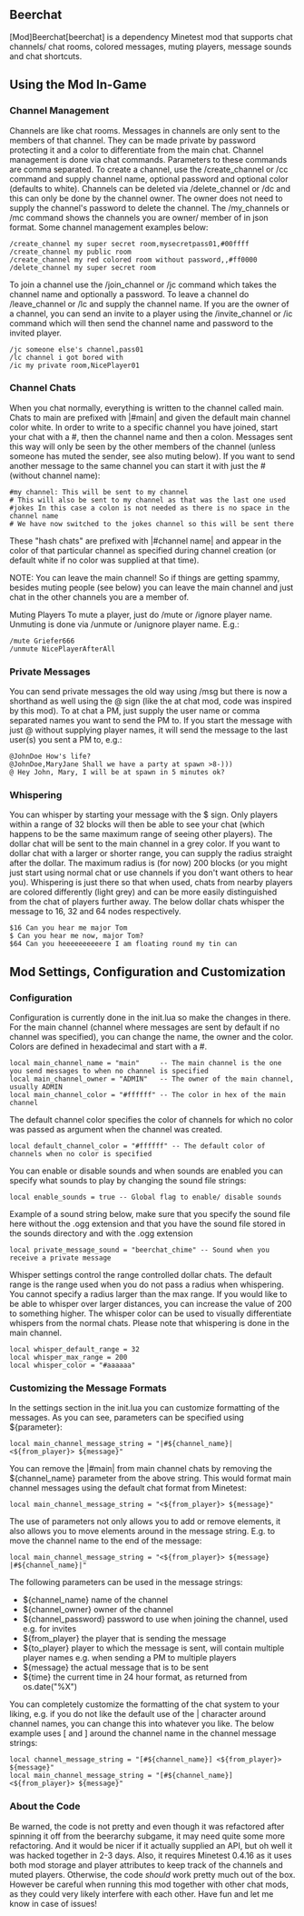 ## Beerchat
[Mod]Beerchat[beerchat] is a dependency Minetest mod that supports chat channels/ chat rooms, colored messages, muting players, message sounds and chat shortcuts.

## Using the Mod In-Game
### Channel Management
Channels are like chat rooms. Messages in channels are only sent to the members of that channel. They can be made private by password protecting it and a color to differentiate from the main chat. Channel management is done via chat commands. Parameters to these commands are comma separated. To create a channel, use the /create_channel or /cc command and supply channel name, optional password and optional color (defaults to white). Channels can be deleted via /delete_channel or /dc and this can only be done by the channel owner. The owner does not need to supply the channel's password to delete the channel. The /my_channels or /mc command shows the channels you are owner/ member of in json format. Some channel management examples below:

    /create_channel my super secret room,mysecretpass01,#00ffff
    /create_channel my public room
    /create_channel my red colored room without password,,#ff0000
    /delete_channel my super secret room

To join a channel use the /join_channel or /jc command which takes the channel name and optionally a password. To leave a channel do /leave_channel or /lc and supply the channel name. If you are the owner of a channel, you can send an invite to a player using the /invite_channel or /ic command which will then send the channel name and password to the invited player.

    /jc someone else's channel,pass01
    /lc channel i got bored with
    /ic my private room,NicePlayer01

### Channel Chats
When you chat normally, everything is written to the channel called main. Chats to main are prefixed with |#main| and given the default main channel color white. In order to write to a specific channel you have joined, start your chat with a #, then the channel name and then a colon. Messages sent this way will only be seen by the other members of the channel (unless someone has muted the sender, see also muting below). If you want to send another message to the same channel you can start it with just the # (without channel name):

    #my channel: This will be sent to my channel
    # This will also be sent to my channel as that was the last one used
    #jokes In this case a colon is not needed as there is no space in the channel name
    # We have now switched to the jokes channel so this will be sent there

These "hash chats" are prefixed with |#channel name| and appear in the color of that particular channel as specified during channel creation (or default white if no color was supplied at that time).

NOTE: You can leave the main channel! So if things are getting spammy, besides muting people (see below) you can leave the main channel and just chat in the other channels you are a member of.

Muting Players
To mute a player, just do /mute or /ignore player name. Unmuting is done via /unmute or /unignore player name. E.g.:

    /mute Griefer666
    /unmute NicePlayerAfterAll

### Private Messages
You can send private messages the old way using /msg but there is now a shorthand as well using the @ sign (like the at chat mod, code was inspired by this mod). To at chat a PM, just supply the user name or comma separated names you want to send the PM to. If you start the message with just @ without supplying player names, it will send the message to the last user(s) you sent a PM to, e.g.:

    @JohnDoe How's life?
    @JohnDoe,MaryJane Shall we have a party at spawn >8-)))
    @ Hey John, Mary, I will be at spawn in 5 minutes ok?

### Whispering
You can whisper by starting your message with the $ sign. Only players within a range of 32 blocks will then be able to see your chat (which happens to be the same maximum range of seeing other players). The dollar chat will be sent to the main channel in a grey color. If you want to dollar chat with a larger or shorter range, you can supply the radius straight after the dollar. The maximum radius is (for now) 200 blocks (or you might just start using normal chat or use channels if you don't want others to hear you). Whispering is just there so that when used, chats from nearby players are colored differently (light grey) and can be more easily distinguished from the chat of players further away. The below dollar chats whisper the message to 16, 32 and 64 nodes respectively.

    $16 Can you hear me major Tom
    $ Can you hear me now, major Tom?
    $64 Can you heeeeeeeeeere I am floating round my tin can

## Mod Settings, Configuration and Customization
### Configuration
Configuration is currently done in the init.lua so make the changes in there. For the main channel (channel where messages are sent by default if no channel was specified), you can change the name, the owner and the color. Colors are defined in hexadecimal and start with a #.

    local main_channel_name = "main"     -- The main channel is the one you send messages to when no channel is specified
    local main_channel_owner = "ADMIN"   -- The owner of the main channel, usually ADMIN
    local main_channel_color = "#ffffff" -- The color in hex of the main channel

The default channel color specifies the color of channels for which no color was passed as argument when the channel was created.

    local default_channel_color = "#ffffff" -- The default color of channels when no color is specified

You can enable or disable sounds and when sounds are enabled you can specify what sounds to play by changing the sound file strings:

    local enable_sounds = true -- Global flag to enable/ disable sounds

Example of a sound string below, make sure that you specify the sound file here without the .ogg extension and that you have the sound file stored in the sounds directory and with the .ogg extension

    local private_message_sound = "beerchat_chime" -- Sound when you receive a private message

Whisper settings control the range controlled dollar chats. The default range is the range used when you do not pass a radius when whispering. You cannot specify a radius larger than the max range. If you would like to be able to whisper over larger distances, you can increase the value of 200 to something higher. The whisper color can be used to visually differentiate whispers from the normal chats. Please note that whispering is done in the main channel.

    local whisper_default_range = 32
    local whisper_max_range = 200
    local whisper_color = "#aaaaaa"

### Customizing the Message Formats
In the settings section in the init.lua you can customize formatting of the messages. As you can see, parameters can be specified using ${parameter}:

    local main_channel_message_string = "|#${channel_name}| <${from_player}> ${message}"

You can remove the |#main| from main channel chats by removing the ${channel_name} parameter from the above string. This would format main channel messages using the default chat format from Minetest:

    local main_channel_message_string = "<${from_player}> ${message}"

The use of parameters not only allows you to add or remove elements, it also allows you to move elements around in the message string. E.g. to move the channel name to the end of the message:

    local main_channel_message_string = "<${from_player}> ${message} |#${channel_name}|"

The following parameters can be used in the message strings:
* ${channel_name} name of the channel
* ${channel_owner} owner of the channel
* ${channel_password} password to use when joining the channel, used e.g. for invites
* ${from_player} the player that is sending the message
* ${to_player} player to which the message is sent, will contain multiple player names e.g. when sending a PM to multiple players
* ${message} the actual message that is to be sent
* ${time} the current time in 24 hour format, as returned from os.date("%X")

You can completely customize the formatting of the chat system to your liking, e.g. if you do not like the default use of the | character around channel names, you can change this into whatever you like. The below example uses [ and ] around the channel name in the channel message strings:

    local channel_message_string = "[#${channel_name}] <${from_player}> ${message}"
    local main_channel_message_string = "[#${channel_name}] <${from_player}> ${message}"

### About the Code
Be warned, the code is not pretty and even though it was refactored after spinning it off from the beerarchy subgame, it may need quite some more refactoring. And it would be nicer if it actually supplied an API, but oh well it was hacked together in 2-3 days. Also, it requires Minetest 0.4.16 as it uses both mod storage and player attributes to keep track of the channels and muted players. Otherwise, the code *should* work pretty much out of the box. However be careful when running this mod together with other chat mods, as they could very likely interfere with each other. Have fun and let me know in case of issues!
